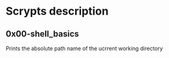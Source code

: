 # Scrypts description

## 0x00-shell_basics 

Prints the absolute path name of the ucrrent working directory